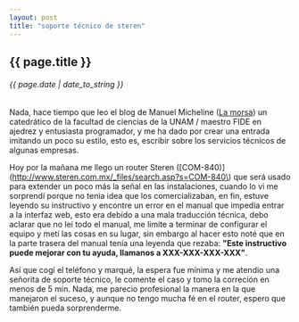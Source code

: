```yaml
---
layout: post
title: "soporte técnico de steren"
---
```


## {{ page.title }}

###### {{ page.date | date_to_string }}

Nada, hace tiempo que leo el blog de Manuel Micheline \([La morsa](http://la-morsa.blogspot.com/)\) un catedrático de la facultad de ciencias de la UNAM / maestro FIDE en ajedrez y entusiasta programador, y me ha dado por crear una entrada imitando un poco su estilo, esto es, escribir sobre los servicios técnicos de algunas empresas.

Hoy por la mañana me llego un router Steren \([COM-840)](http://www.steren.com.mx/_files/search.asp?s=COM-840\) que será usado para extender un poco más la señal en las instalaciones, cuando lo vi me sorprendí porque no tenia idea que los comercializaban, en fin, estuve leyendo su instructivo y encontre un error en el manual que impedía entrar a la interfaz web, esto era debido a una mala traducción técnica, debo aclarar que no leí todo el manual, me limite a terminar de configurar el equipo y metí las cosas en su lugar, sin embargo al hacer esto noté que en la parte trasera del manual tenía una leyenda que rezaba: **"Este instructivo puede mejorar con tu ayuda, llamanos a XXX-XXX-XXX-XXX"**.

Así que cogí el teléfono y marqué, la espera fue mínima y me atendio una señorita de soporte técnico, le comente el caso y tomo la correción en menos de 5 min. Nada, me parecio profesional la manera en la que manejaron el suceso, y aunque no tengo mucha fé en el router, espero que también pueda sorprenderme.
